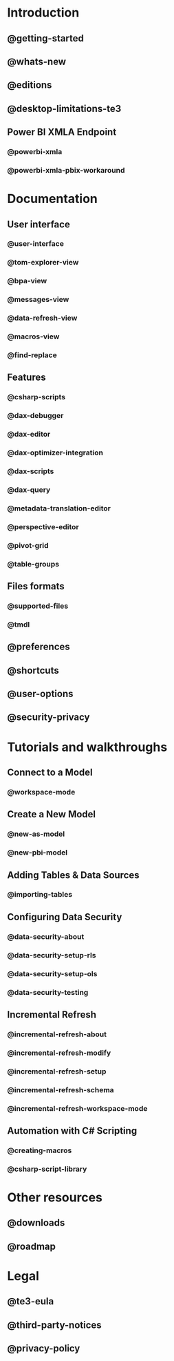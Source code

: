﻿# Introduction
## @getting-started
## @whats-new
## @editions
## @desktop-limitations-te3
## Power BI XMLA Endpoint
### @powerbi-xmla
### @powerbi-xmla-pbix-workaround

# Documentation
## User interface
### @user-interface
### @tom-explorer-view
### @bpa-view
### @messages-view
### @data-refresh-view
### @macros-view
### @find-replace

## Features
### @csharp-scripts
### @dax-debugger
### @dax-editor
### @dax-optimizer-integration
### @dax-scripts
### @dax-query
### @metadata-translation-editor
### @perspective-editor
### @pivot-grid
### @table-groups

## Files formats
### @supported-files
### @tmdl
## @preferences
## @shortcuts
## @user-options
## @security-privacy

# Tutorials and walkthroughs

## Connect to a Model
### @workspace-mode

## Create a New Model
### @new-as-model
### @new-pbi-model

## Adding Tables & Data Sources
### @importing-tables

## Configuring Data Security
### @data-security-about
### @data-security-setup-rls
### @data-security-setup-ols
### @data-security-testing

## Incremental Refresh
### @incremental-refresh-about
### @incremental-refresh-modify
### @incremental-refresh-setup
### @incremental-refresh-schema
### @incremental-refresh-workspace-mode

## Automation with C# Scripting
### @creating-macros
### @csharp-script-library

# Other resources
## @downloads
## @roadmap

# Legal
## @te3-eula
## @third-party-notices
## @privacy-policy
